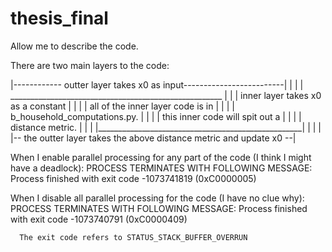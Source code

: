# thesis_final


Allow me to describe the code. 

There are two main layers to the code: 

|------------ outter layer takes x0 as input-------------------------|
|                                                                    |
|        _____________________________________________________       |
|        |        inner layer takes x0 as a constant         |       |
|        |       all of the inner layer code is in           |       |
|        |         b_household_computations.py.              |       |
|        |       this inner code will spit out a             |       |
|        |               distance metric.                    |       |
|        |___________________________________________________|       |
|                                                                    |
|-- the outter layer takes the above distance metric and update x0 --|


When I enable parallel processing for any part of the code (I think I might have a deadlock): 
      PROCESS TERMINATES WITH FOLLOWING MESSAGE:
      Process finished with exit code -1073741819 (0xC0000005)


When I disable all parallel processing for the code (I have no clue why):
      PROCESS TERMINATES WITH FOLLOWING MESSAGE:
      Process finished with exit code -1073740791 (0xC0000409)
      
      The exit code refers to STATUS_STACK_BUFFER_OVERRUN

